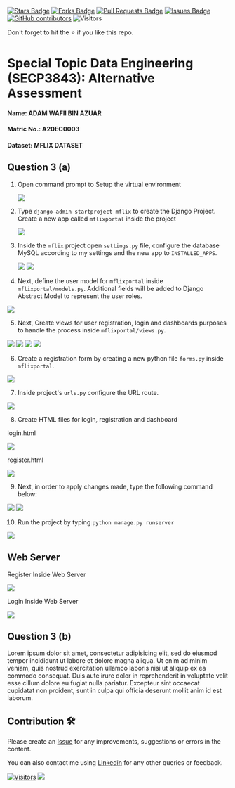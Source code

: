 <a href="https://github.com/drshahizan/SECP3843/stargazers"><img src="https://img.shields.io/github/stars/drshahizan/SECP3843" alt="Stars Badge"/></a>
<a href="https://github.com/drshahizan/SECP3843/network/members"><img src="https://img.shields.io/github/forks/drshahizan/SECP3843" alt="Forks Badge"/></a>
<a href="https://github.com/drshahizan/SECP3843/pulls"><img src="https://img.shields.io/github/issues-pr/drshahizan/SECP3843" alt="Pull Requests Badge"/></a>
<a href="https://github.com/drshahizan/SECP3843/issues"><img src="https://img.shields.io/github/issues/drshahizan/SECP3843" alt="Issues Badge"/></a>
<a href="https://github.com/drshahizan/SECP3843/graphs/contributors"><img alt="GitHub contributors" src="https://img.shields.io/github/contributors/drshahizan/SECP3843?color=2b9348"></a>
![Visitors](https://api.visitorbadge.io/api/visitors?path=https%3A%2F%2Fgithub.com%2Fdrshahizan%2FSECP3843&labelColor=%23d9e3f0&countColor=%23697689&style=flat)

Don't forget to hit the :star: if you like this repo.

# Special Topic Data Engineering (SECP3843): Alternative Assessment

#### Name: ADAM WAFII BIN AZUAR

#### Matric No.: A20EC0003

#### Dataset: MFLIX DATASET

## Question 3 (a)

  1. Open command prompt to Setup the virtual environment

      <img src="https://github.com/drshahizan/SECP3843/blob/7bc4e3f0bf153b15905ccc106dd24b67be842d3a/submission/Jokeryde/question3/files/images/env%20setup.jpg">

      
  2. Type ```django-admin startproject mflix``` to create the Django Project. Create a new app called ```mflixportal``` inside the project

      <img src="https://github.com/drshahizan/SECP3843/blob/7bc4e3f0bf153b15905ccc106dd24b67be842d3a/submission/Jokeryde/question3/files/images/proje%20%26%20app.jpg">

      
  3. Inside the ```mflix``` project open ```settings.py``` file, configure the database MySQL according to my settings and the new app to ```INSTALLED_APPS```.

      <img src="https://github.com/drshahizan/SECP3843/blob/7bc4e3f0bf153b15905ccc106dd24b67be842d3a/submission/Jokeryde/question3/files/images/database.jpg">


      <img src="https://github.com/drshahizan/SECP3843/blob/7bc4e3f0bf153b15905ccc106dd24b67be842d3a/submission/Jokeryde/question3/files/images/installed%20appas.jpg">


  4. Next, define the user model for ```mflixportal``` inside ```mflixportal/models.py```. Additional fields will be added to Django Abstract Model to represent the user roles.


  <img src="https://github.com/drshahizan/SECP3843/blob/7bc4e3f0bf153b15905ccc106dd24b67be842d3a/submission/Jokeryde/question3/files/images/models.py.jpg">
  
      
  5. Next, Create views for user registration, login and dashboards purposes to handle the process inside ```mflixportal/views.py```.


  <img src="https://github.com/drshahizan/SECP3843/blob/7bc4e3f0bf153b15905ccc106dd24b67be842d3a/submission/Jokeryde/question3/files/images/view%201.jpg">


  <img src="https://github.com/drshahizan/SECP3843/blob/7bc4e3f0bf153b15905ccc106dd24b67be842d3a/submission/Jokeryde/question3/files/images/view%202.jpg">


  <img src="https://github.com/drshahizan/SECP3843/blob/7bc4e3f0bf153b15905ccc106dd24b67be842d3a/submission/Jokeryde/question3/files/images/view%203.jpg">


  <img src="https://github.com/drshahizan/SECP3843/blob/7bc4e3f0bf153b15905ccc106dd24b67be842d3a/submission/Jokeryde/question3/files/images/view%204.jpg">


  6. Create a registration form by creating a new python file ```forms.py``` inside ```mflixportal```.


  <img src="https://github.com/drshahizan/SECP3843/blob/7bc4e3f0bf153b15905ccc106dd24b67be842d3a/submission/Jokeryde/question3/files/images/formspy.jpg">


  7. Inside project's ```urls.py``` configure the URL route.

  <img src="https://github.com/drshahizan/SECP3843/blob/7bc4e3f0bf153b15905ccc106dd24b67be842d3a/submission/Jokeryde/question3/files/images/urls.jpg">


  8. Create HTML files for login, registration and dashboard

  login.html
  
  <img src="https://github.com/drshahizan/SECP3843/blob/72be4c95aa2a0465a72009898c0fbb82f2c28905/submission/Jokeryde/question3/files/images/login.jpg">

  register.html

  <img src="https://github.com/drshahizan/SECP3843/blob/72be4c95aa2a0465a72009898c0fbb82f2c28905/submission/Jokeryde/question3/files/images/register.jpg">


  9. Next, in order to apply changes made, type the following command below:

  <img src="https://github.com/drshahizan/SECP3843/blob/d80ed594214e2c1b457230f6a48af0cb5b1064f0/submission/Jokeryde/question3/files/images/makemig.jpg">


  <img src="https://github.com/drshahizan/SECP3843/blob/d80ed594214e2c1b457230f6a48af0cb5b1064f0/submission/Jokeryde/question3/files/images/migrate.jpg">


  10. Run the project by typing ```python manage.py runserver```

  <img src="https://github.com/drshahizan/SECP3843/blob/814e83ebd781e984a83b21a90855ec5bc64b1079/submission/Jokeryde/question3/files/images/runserver.jpg">

  
  <h2>Web Server</h2>

  Register Inside Web Server

  <img src="https://github.com/drshahizan/SECP3843/blob/a62afafd27e898b48c0a007e21b9a045242884f7/submission/Jokeryde/question3/files/images/register%20web.jpg">

  Login Inside Web Server

  <img src="https://github.com/drshahizan/SECP3843/blob/a62afafd27e898b48c0a007e21b9a045242884f7/submission/Jokeryde/question3/files/images/login%20web.jpg">
  

## Question 3 (b)

Lorem ipsum dolor sit amet, consectetur adipisicing elit, sed do eiusmod tempor incididunt ut labore et dolore magna aliqua. Ut enim ad minim veniam, quis nostrud exercitation ullamco laboris nisi ut aliquip ex ea commodo consequat. Duis aute irure dolor in reprehenderit in voluptate velit esse cillum dolore eu fugiat nulla pariatur. Excepteur sint occaecat cupidatat non proident, sunt in culpa qui officia deserunt mollit anim id est laborum.

## Contribution 🛠️

Please create an [Issue](https://github.com/drshahizan/special-topic-data-engineering/issues) for any improvements, suggestions or errors in the content.

You can also contact me using [Linkedin](https://www.linkedin.com/in/drshahizan/) for any other queries or feedback.

[![Visitors](https://api.visitorbadge.io/api/visitors?path=https%3A%2F%2Fgithub.com%2Fdrshahizan&labelColor=%23697689&countColor=%23555555&style=plastic)](https://visitorbadge.io/status?path=https%3A%2F%2Fgithub.com%2Fdrshahizan)
![](https://hit.yhype.me/github/profile?user_id=81284918)

